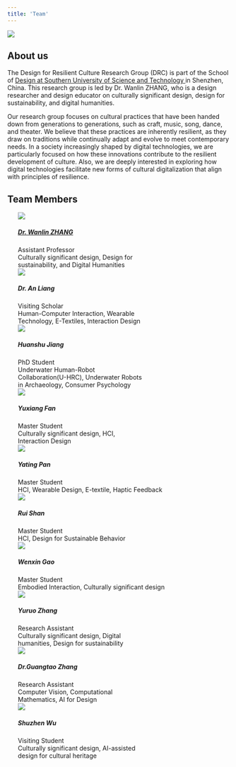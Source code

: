 ```yaml
---
title: 'Team'
---
```





<div class="flex items-center justify-center " >

<img class="align-middle " src="/img/about.jpg" />
 </div>


## About us


The Design for Resilient Culture Research Group (DRC) is part of the School of [Design at Southern University of Science and Technology ](https://designschool.sustech.edu.cn/cn)in Shenzhen, China. This research group is led by Dr. Wanlin ZHANG, who is a design researcher and design educator on culturally significant design, design for sustainability, and digital humanities. 


Our research group focuses on cultural practices that have been handed down from generations to generations, such as craft, music, song, dance, and theater. We believe that these practices are inherently resilient, as they draw on traditions while continually adapt and evolve to meet contemporary needs. In a society increasingly shaped by digital technologies, we are particularly focused on how these innovations contribute to the resilient development of culture. Also, we are deeply interested in exploring how digital technologies facilitate new forms of cultural digitalization that align with principles of resilience. 

## Team Members

<div> 

<ul class="grid grid-cols-2" style="list-style-type:none;">  
         
<li >  <div>
    <div  style="width: 288px; ">
        <img src="/img/team/1.jpg">
    </div>
    <div>
       <h5> <a href="https://designschool.sustech.edu.cn/cn/about/team/faculty/539.html">Dr. Wanlin ZHANG </a> </h5>
       <div class="text-xl ">Assistant Professor</div>
       <div style="width: 288px; " class="text-sm ">Culturally significant design, Design for sustainability, and Digital Humanities</div>
    
</div>
</div></li>
<li >  <div>
    <div  style="width: 288px; ">
        <img src="/img/team/2.jpg">
    </div>
    <div>
       <h5 style="font-weight:bold">Dr. An Liang</h5>
       <div lass="text-xl ">Visiting Scholar</div>
       <div style="width: 288px; " class="text-sm ">Human-Computer Interaction, Wearable Technology, E-Textiles, Interaction Design</div>
</div>
</div></li>

<li >  <div>
    <div  style="width: 288px; ">
        <img src="/img/team/3.jpg">
    </div>
    <div style="width: 288px; ">
       <h5 style="font-weight:bold">Huanshu Jiang</h5>
       <div class="text-xl ">PhD Student</div>
       <div class="text-sm ">Underwater Human-Robot Collaboration(U-HRC), Underwater Robots in Archaeology, Consumer Psychology</div>
</div>
</div></li>
<li >  <div>
    <div  style="width: 288px; ">
        <img src="/img/team/4.jpg">
    </div>
    <div style="width: 288px; ">
       <h5 style="font-weight:bold">Yuxiang Fan</h5>
       <div class="text-xl ">Master Student</div>
       <div class="text-sm ">Culturally significant design, HCI, Interaction Design</div>
</div>
</div></li>

<li >  <div>
    <div  style="width: 288px; ">
        <img src="/img/team/5.jpg">
    </div>
    <div>
       <h5 style="font-weight:bold">Yating Pan</h5>
       <div class="text-xl ">Master Student</div>
       <div class="text-sm ">HCI, Wearable Design, E-textile, Haptic Feedback</div>
</div>
</div></li>

<li >  <div>
    <div  style="width: 288px; ">
        <img src="/img/team/6.jpg">
    </div>
    <div style="width: 288px; ">
       <h5 style="font-weight:bold">Rui Shan</h5>
       <div class="text-xl ">Master Student</div>
       <div class="text-sm ">HCI, Design for Sustainable Behavior</div>
</div>
</div></li>

<li >  <div>
    <div  style="width: 288px; ">
        <img src="/img/team/7.jpg">
    </div>
    <div>
       <h5 style="font-weight:bold">Wenxin Gao</h5>
       <div class="text-xl ">Master Student</div>
       <div class="text-sm ">Embodied Interaction, Culturally significant design</div>
</div>
</div></li>

<li >  <div>
    <div  style="width: 288px; ">
        <img src="/img/team/8.jpg">
    </div>
    <div <div  style="width: 288px; ">
       <h5 style="font-weight:bold">Yuruo Zhang</h5>
       <div class="text-xl ">Research Assistant</div>
       <div class="text-sm ">Culturally significant design, Digital humanities, Design for sustainability</div>
</div>
</div></li>


<li >  <div>
    <div  style="width: 288px; ">
        <img src="/img/team/9.jpg">
    </div>
    <div  style="width: 288px; ">
       <h5 style="font-weight:bold">Dr.Guangtao Zhang</h5>
       <div class="text-xl ">Research Assistant</div>
       <div class="text-sm ">Computer Vision, Computational Mathematics, AI for Design</div>
</div>
</div></li>

<li >  <div>
    <div  style="width: 288px; ">
        <img src="/img/team/10.jpg">
    </div>
    <div style="width: 288px; ">
       <h5 style="font-weight:bold">Shuzhen Wu</h5>
       <div class="text-xl ">Visiting Student</div>
       <div class="text-sm ">Culturally significant design, AI-assisted design for cultural heritage</div>
</div>
</div></li>
   
</ul>

</div>


